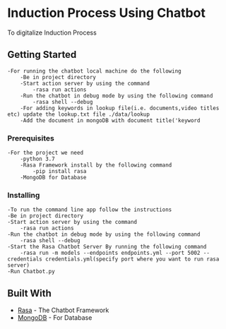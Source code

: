 # Induction Process Using Chatbot

To digitalize Induction Process

## Getting Started

	-For running the chatbot local machine do the following
		-Be in project directory
		-Start action server by using the command
			-rasa run actions
		-Run the chatbot in debug mode by using the following command
			-rasa shell --debug
		-For adding keywords in lookup file(i.e. documents,video titles etc) update the lookup.txt file ./data/lookup
		-Add the document in mongoDB with document title('keyword

### Prerequisites
	-For the project we need
		-python 3.7
		-Rasa Framework install by the following command
			-pip install rasa
		-MongoDB for Database
### Installing
	-To run the command line app follow the instructions
	-Be in project directory
	-Start action server by using the command
		-rasa run actions
	-Run the chatbot in debug mode by using the following command
		-rasa shell --debug
	-Start the Rasa Chatbot Server By running the following command
		-rasa run -m models --endpoints endpoints.yml --port 5002 --credentials credentials.yml(specify port where you want to run rasa server)
	-Run Chatbot.py

## Built With

* [Rasa](https://rasa.com/docs/) - The Chatbot Framework
* [MongoDB](https://api.mongodb.com/python/current/tutorial.html) - For Database
